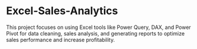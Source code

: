 # Excel-Sales-Analytics
This project focuses on using Excel tools like Power Query, DAX, and Power Pivot for data cleaning, sales analysis, and generating reports to optimize sales performance and increase profitability.
